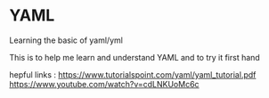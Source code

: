 # YAML
Learning the basic of yaml/yml

This is to help me learn and understand YAML and to try it first hand

hepful links : 
https://www.tutorialspoint.com/yaml/yaml_tutorial.pdf
https://www.youtube.com/watch?v=cdLNKUoMc6c
